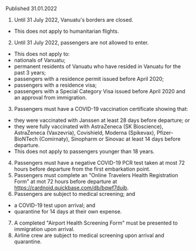 Published 31.01.2022
1. Until 31 July 2022, Vanuatu's borders are closed.
- This does not apply to humanitarian flights.
2. Until 31 July 2022, passengers are not allowed to enter.
- This does not apply to:
- nationals of Vanuatu;
- permanent residents of Vanuatu who have resided in Vanuatu for the past 3 years;
- passengers with a residence permit issued before April 2020;
- passengers with a residence visa;
- passengers with a Special Category Visa issued before April 2020 and an approval from immigration.
3. Passengers must have a COVID-19 vaccination certificate showing that:
- they were vaccinated with Janssen at least 28 days before departure; or
- they were fully vaccinated with AstraZeneca (SK Bioscience), AstraZeneca (Vaxzevria), Covishield, Moderna (Spikevax), Pfizer-BioNTech (Comirnaty), Sinopharm or Sinovac at least 14 days before departure.
- This does not apply to passengers younger than 18 years.
4. Passengers must have a negative COVID-19 PCR test taken at most 72 hours before departure from the first embarkation point.
5. Passengers must complete an "Online Travelers Health Registration Form" at mot 72 hours before departure at <a href="https://cardnoid.quickbase.com/db/bqwf7dujb">https://cardnoid.quickbase.com/db/bqwf7dujb</a>.
6. Passengers are subject to medical screening; and
- a COVID-19 test upon arrival; and
- quarantine for 14 days at their own expense.
7. A completed "Airport Health Screening Form" must be presented to immigration upon arrival.
8. Airline crew are subject to medical screening upon arrival and quarantine.